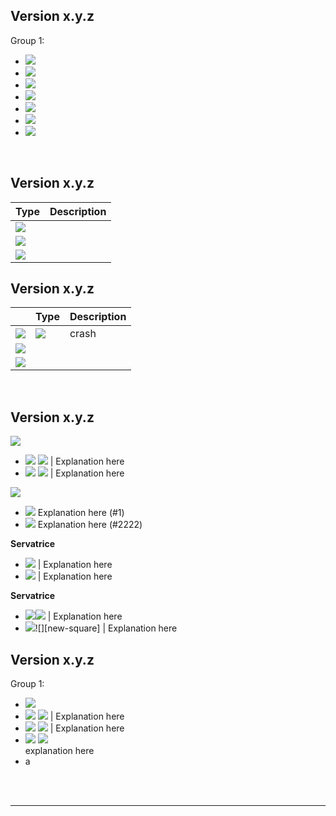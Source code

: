<!-- hidden explanation -->

## Version x.y.z
Group 1:
- ![](https://img.shields.io/badge/Cockatrice-Fix-red.svg)
- ![](https://img.shields.io/badge/Cockatrice-New-green.svg)
- ![](https://img.shields.io/badge/Cockatrice-Change-blue.svg)
- ![](https://img.shields.io/badge/Oracle-Fix-red.svg)
- ![](https://img.shields.io/badge/Oracle-Fix-red.svg)
- ![](https://img.shields.io/badge/Servatrice-New-green.svg)
- ![](https://img.shields.io/badge/Servatrice-Change-blue.svg)

<br>

## Version x.y.z

| Type          | Description    |
| ------------ | ------------ |
| ![](https://img.shields.io/badge/Cockatrice-Fix-red.svg) |  |
| ![](https://img.shields.io/badge/Cockatrice-New-green.svg) |  |
| ![](https://img.shields.io/badge/Cockatrice-Change-blue.svg) |  |


## Version x.y.z

|    | Type          | Description    |
| -- | ------------ | ------------ |
| ![][cockatrice] | ![][fix] | crash |
| ![](https://img.shields.io/badge/Cockatrice-New-green.svg) |  |
| ![](https://img.shields.io/badge/Cockatrice-Change-blue.svg) |  |



<br>

## Version x.y.z
![][Cockatrice]
- ![][Cockatrice] ![][new] | Explanation here
- ![][Cockatrice] ![][change] | Explanation here

![][oracle]
- ![][new] Explanation here (#1)
- ![][change] Explanation here (#2222)

**Servatrice**
- ![][fix] | Explanation here
- ![][change] | Explanation here

**Servatrice**
- ![][servatrice-square]![][fix-square] | Explanation here
- ![][servatrice-square]![][new-square] | Explanation here

## Version x.y.z
Group 1:
- ![](https://img.shields.io/badge/Cockatrice--grey.svg)
- ![][Cockatrice] ![][new] | Explanation here
- ![][Cockatrice] ![][change] | Explanation here
- ![][servatrice] ![][fix]<br>
explanation here
- a


<br><br>

---
<!-- links -->
[Cockatrice]: https://img.shields.io/badge/Cockatrice--grey.svg
[Oracle]: https://img.shields.io/badge/Oracle--grey.svg
[Servatrice]: https://img.shields.io/badge/Servatrice--grey.svg
[servatrice-square]: ttps://img.shields.io/badge/Servatrice--grey.svg?style=flat-square
[Fix]: https://img.shields.io/badge/-Fix-red.svg
[fix-square]: https://img.shields.io/badge/-Fix-red.svg?style=flat-square
[New]: https://img.shields.io/badge/-New-green.svg
[Change]: https://img.shields.io/badge/-Change-blue.svg

